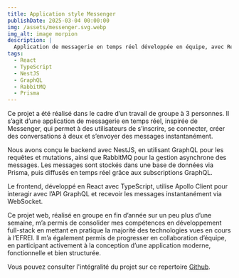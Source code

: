 ```yaml
---
title: Application style Messenger 
publishDate: 2025-03-04 00:00:00
img: /assets/messenger.svg.webp
img_alt: image morpion 
description: |
  Application de messagerie en temps réel développée en équipe, avec React, NestJS, RabbitMQ et GraphQL.
tags:
  - React
  - TypeScript
  - NestJS
  - GraphQL
  - RabbitMQ
  - Prisma
---
```


Ce projet a été réalisé dans le cadre d’un travail de groupe à 3 personnes. Il s’agit d’une application de messagerie en temps réel, inspirée de Messenger, qui permet à des utilisateurs de s’inscrire, se connecter, créer des conversations à deux et s’envoyer des messages instantanément.

Nous avons conçu le backend avec NestJS, en utilisant GraphQL pour les requêtes et mutations, ainsi que RabbitMQ pour la gestion asynchrone des messages. Les messages sont stockés dans une base de données via Prisma, puis diffusés en temps réel grâce aux subscriptions GraphQL.

Le frontend, développé en React avec TypeScript, utilise Apollo Client pour interagir avec l’API GraphQL et recevoir les messages instantanément via WebSocket.

Ce projet web, réalisé en groupe en fin d’année sur un peu plus d’une semaine, m’a permis de consolider mes compétences en développement full-stack en mettant en pratique la majorité des technologies vues en cours à l’EFREI. Il m’a également permis de progresser en collaboration d’équipe, en participant activement à la conception d’une application moderne, fonctionnelle et bien structurée.


Vous pouvez consulter l'intégralité du projet sur ce repertoire <a href="https://github.com/gyom2003 efrei-projet-web">Github</a>.
